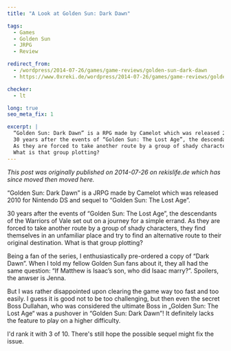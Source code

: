 ```yaml
---
title: "A Look at Golden Sun: Dark Dawn"

tags:
  - Games
  - Golden Sun
  - JRPG
  - Review

redirect_from: 
  - /wordpress/2014-07-26/games/game-reviews/golden-sun-dark-dawn
  - https://www.0xreki.de/wordpress/2014-07-26/games/game-reviews/golden-sun-dark-dawn

checker:
  - lt

long: true
seo_meta_fix: 1

excerpt: |
  “Golden Sun: Dark Dawn” is a RPG made by Camelot which was released 2010 for Nintendo DS and sequel to “Golden Sun: The Lost Age”.
  30 years after the events of “Golden Sun: The Lost Age”, the descendants of the Warriors of Vale set out on a journey for a simple errand.
  As they are forced to take another route by a group of shady characters, they find themselves in an unfamiliar place and try to find an alternative route to their original destination.
  What is that group plotting?
---
```

*This post was originally published on 2014-07-26 on rekislife.de which has since moved then moved here.*

“Golden Sun: Dark Dawn” is a JRPG made by Camelot which was released 2010 for Nintendo DS and sequel to “Golden Sun: The Lost Age”.

30 years after the events of “Golden Sun: The Lost Age”, the descendants of the Warriors of Vale set out on a journey for a simple errand.
As they are forced to take another route by a group of shady characters, they find themselves in an unfamiliar place and try to find an alternative route to their original destination.
What is that group plotting?

Being a fan of the series, I enthusiastically pre-ordered a copy of “Dark Dawn”.
When I told my fellow Golden Sun fans about it, they all had the same question: “If Matthew is Isaac’s son, who did Isaac marry?”.
Spoilers, the anwser is Jenna.

But I was rather disappointed upon clearing the game way too fast and too easily.
I guess it is good not to be too challenging, but then even the secret Boss Dullahan, who was considered the ultimate Boss in „Golden Sun: The Lost Age“ was a pushover in “Golden Sun: Dark Dawn”!
It definitely lacks the feature to play on a higher difficulty.

I'd rank it with 3 of 10.
There's still hope the possible sequel might fix the issue.
